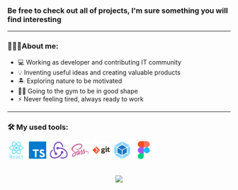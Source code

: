 ### Be free to check out all of projects, I'm sure something you will find interesting

---

### 👨🏼‍💻About me:

- 💻 Working as developer and contributing IT community 
- 💡 Inventing useful ideas and creating valuable products
- 🏝 Exploring nature to be motivated
- 🏋🏼 Going to the gym to be in good shape
- ⚡️ Never feeling tired, always ready to work

---

### :hammer_and_wrench: My used tools:
<div>
  <img src="https://github.com/devicons/devicon/blob/master/icons/react/react-original-wordmark.svg" alt="React" width="40" height="40"/>&nbsp;
  <img src="https://github.com/devicons/devicon/blob/master/icons/typescript/typescript-original.svg" alt="TypeScript" width="40" height="40"/>&nbsp;
  <img src="https://github.com/devicons/devicon/blob/master/icons/redux/redux-original.svg" alt="Redux" width="40" height="40"/>&nbsp;
  <img src="https://github.com/devicons/devicon/blob/master/icons/sass/sass-original.svg" alt="Sass" width="40" height="40"/>&nbsp;
  <img src="https://github.com/devicons/devicon/blob/master/icons/git/git-original-wordmark.svg" alt="Git" width="40" height="40"/>&nbsp;
  <img src="https://github.com/devicons/devicon/blob/master/icons/webpack/webpack-original.svg" alt="Webpack" width="40" height="40"/>&nbsp;
  <img src="https://github.com/devicons/devicon/blob/master/icons/figma/figma-original.svg" alt="Figma" width="40" height="40"/>&nbsp;
</div>
<br></br>
<div align="center">
  <img src="https://media.tenor.com/oK_KdDw5u3EAAAAC/mickey-mouse-walking.gif" style="width: 200px">
</div>
